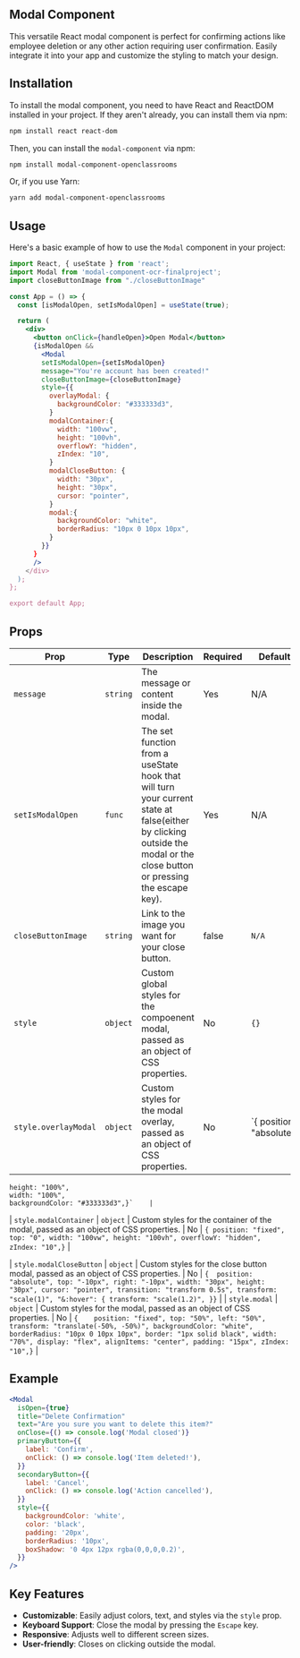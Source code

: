 ## Modal Component

This versatile React modal component is perfect for confirming actions like employee deletion or any other action requiring user confirmation. Easily integrate it into your app and customize the styling to match your design.

## Installation

To install the modal component, you need to have React and ReactDOM installed in your project. If they aren't already, you can install them via npm:

```bash
npm install react react-dom
```

Then, you can install the `modal-component` via npm:

```bash
npm install modal-component-openclassrooms
```

Or, if you use Yarn:

```bash
yarn add modal-component-openclassrooms
```

## Usage

Here's a basic example of how to use the `Modal` component in your project:

```jsx
import React, { useState } from 'react';
import Modal from 'modal-component-ocr-finalproject';
import closeButtonImage from "./closeButtonImage"

const App = () => {
  const [isModalOpen, setIsModalOpen] = useState(true);

  return (
    <div>
      <button onClick={handleOpen}>Open Modal</button>
      {isModalOpen &&
        <Modal
        setIsModalOpen={setIsModalOpen}
        message="You're account has been created!"
        closeButtonImage={closeButtonImage}
        style={{
          overlayModal: {
            backgroundColor: "#333333d3",
          }
          modalContainer:{
            width: "100vw",
            height: "100vh",
            overflowY: "hidden",
            zIndex: "10",
          }
          modalCloseButton: {
            width: "30px",
            height: "30px",
            cursor: "pointer",
          }
          modal:{
            backgroundColor: "white",
            borderRadius: "10px 0 10px 10px",
          }
        }}
      }
      />
    </div>
  );
};

export default App;
```

## Props

| Prop                 | Type     | Description                                                                                                                                                            | Required | Default                  |
| -------------------- | -------- | ---------------------------------------------------------------------------------------------------------------------------------------------------------------------- | -------- | ------------------------ |
| `message`            | `string` | The message or content inside the modal.                                                                                                                               | Yes      | N/A                      |
| `setIsModalOpen`     | `func`   | The set function from a useState hook that will turn your current state at false(either by clicking outside the modal or the close button or pressing the escape key). | Yes      | N/A                      |
| `closeButtonImage`   | `string` | Link to the image you want for your close button.                                                                                                                      | false    | `N/A`                    |
| `style`              | `object` | Custom global styles for the compoenent modal, passed as an object of CSS properties.                                                                                  | No       | `{}`                     |
| `style.overlayModal` | `object` | Custom styles for the modal overlay, passed as an object of CSS properties.                                                                                            | No       | `{ position: "absolute", |

    height: "100%",
    width: "100%",
    backgroundColor: "#333333d3",}`    |

| `style.modalContainer` | `object` | Custom styles for the container of the modal, passed as an object of CSS properties. | No | `{ position: "fixed",
  top: "0",
  width: "100vw",
  height: "100vh",
  overflowY: "hidden",
  zIndex: "10",}` |

| `style.modalCloseButton` | `object` | Custom styles for the close button modal, passed as an object of CSS properties. | No | `{  position: "absolute",
    top: "-10px",
    right: "-10px",
    width: "30px",
    height: "30px",
    cursor: "pointer",
    transition: "transform 0.5s",
    transform: "scale(1)",
    "&:hover": {
      transform: "scale(1.2)",
    }}` |
| `style.modal` | `object` | Custom styles for the modal, passed as an object of CSS properties. | No | `{    position: "fixed",
    top: "50%",
    left: "50%",
    transform: "translate(-50%, -50%)",
    backgroundColor: "white",
    borderRadius: "10px 0 10px 10px",
    border: "1px solid black",
    width: "70%",
    display: "flex",
    alignItems: "center",
    padding: "15px",
    zIndex: "10",}` |

## Example

```jsx
<Modal
  isOpen={true}
  title="Delete Confirmation"
  text="Are you sure you want to delete this item?"
  onClose={() => console.log('Modal closed')}
  primaryButton={{
    label: 'Confirm',
    onClick: () => console.log('Item deleted!'),
  }}
  secondaryButton={{
    label: 'Cancel',
    onClick: () => console.log('Action cancelled'),
  }}
  style={{
    backgroundColor: 'white',
    color: 'black',
    padding: '20px',
    borderRadius: '10px',
    boxShadow: '0 4px 12px rgba(0,0,0,0.2)',
  }}
/>
```

## Key Features

- **Customizable**: Easily adjust colors, text, and styles via the `style` prop.
- **Keyboard Support**: Close the modal by pressing the `Escape` key.
- **Responsive**: Adjusts well to different screen sizes.
- **User-friendly**: Closes on clicking outside the modal.
